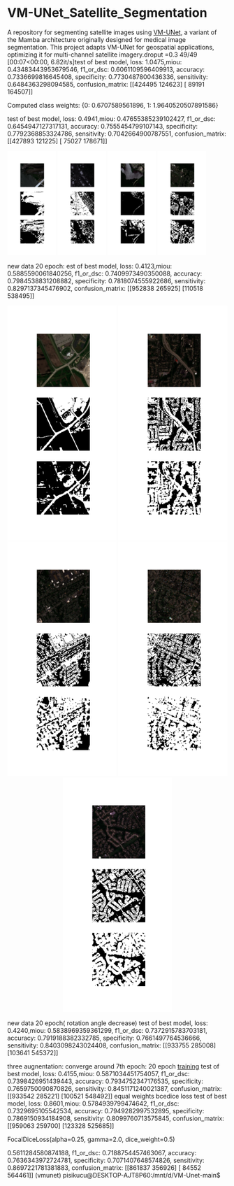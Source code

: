 # VM-UNet_Satellite_Segmentation
A repository for segmenting satellite images using [VM-UNet](https://github.com/JCruan519/VM-UNet), a variant of the Mamba architecture originally designed for medical image segmentation. This project adapts VM-UNet for geospatial applications, optimizing it for multi-channel satellite imagery.droput =0.3
 49/49 [00:07<00:00,  6.82it/s]test of best model, loss: 1.0475,miou: 0.43483443953679546, f1_or_dsc: 0.6061109596409913, accuracy: 0.7336699816645408,                 specificity: 0.7730487800436336, sensitivity: 0.6484363298094585, confusion_matrix: [[424495 124623]
 [ 89191 164507]]

 Computed class weights: {0: 0.6707589561896, 1: 1.9640520507891586}

 test of best model, loss: 0.4941,miou: 0.47655385239102427, f1_or_dsc: 0.6454947127317131, accuracy: 0.7555454799107143,                 specificity: 0.7792368853324786, sensitivity: 0.7042664900787551, confusion_matrix: [[427893 121225]
 [ 75027 178671]]

 <p float="left">
  <img src="https://github.com/f-kuzey-edes-huyal/VM-UNet_Satellite_Segmentation/blob/main/images/0.png" width="22%" />
  <img src="https://github.com/f-kuzey-edes-huyal/VM-UNet_Satellite_Segmentation/blob/main/images/10.png" width="22%" />
  <img src="https://github.com/f-kuzey-edes-huyal/VM-UNet_Satellite_Segmentation/blob/main/images/20.png" width="22%" />
  <img src="https://github.com/f-kuzey-edes-huyal/VM-UNet_Satellite_Segmentation/blob/main/images/30.png" width="22%" />
</p>

new data 20 epoch:
est of best model, loss: 0.4123,miou: 0.5885590061840256, f1_or_dsc: 0.7409973490350088, accuracy: 0.7984538831208882,                 specificity: 0.7818074555922686, sensitivity: 0.8297137345476902, confusion_matrix: [[952838 265925]
 [110518 538495]]

 <p align="center">
  <img src="https://github.com/f-kuzey-edes-huyal/VM-UNet_Satellite_Segmentation/blob/main/images/newdata_20epochs/0.png" width="250" />
  <img src="https://github.com/f-kuzey-edes-huyal/VM-UNet_Satellite_Segmentation/blob/main/images/newdata_20epochs/10.png" width="250" />
  <img src="https://github.com/f-kuzey-edes-huyal/VM-UNet_Satellite_Segmentation/blob/main/images/newdata_20epochs/20.png" width="250" />
  <img src="https://github.com/f-kuzey-edes-huyal/VM-UNet_Satellite_Segmentation/blob/main/images/newdata_20epochs/30.png" width="250" />
  <img src="https://github.com/f-kuzey-edes-huyal/VM-UNet_Satellite_Segmentation/blob/main/images/newdata_20epochs/40.png" width="250" />
  <!-- Add more images here up to image50.png -->
</p>

new data 20 epoch( rotation angle decrease)
test of best model, loss: 0.4240,miou: 0.5838969359361299, f1_or_dsc: 0.7372915783703181, accuracy: 0.7919188382332785,                 specificity: 0.7661497764536666, sensitivity: 0.8403098243024408,  confusion_matrix: [[933755 285008]
 [103641 545372]]

three augnentation: converge around 7th epoch: 20 epoch [training](https://github.com/f-kuzey-edes-huyal/VM-UNet_Satellite_Segmentation/blob/main/config_setting_new.py)
test of best model, loss: 0.4155,miou: 0.5871034451754057, f1_or_dsc: 0.7398426951439443, accuracy: 0.7934752347176535,                 specificity: 0.7659750090870826, sensitivity: 0.8451171240021387, confusion_matrix: [[933542 285221]
 [100521 548492]]
equal weights bcedice loss 
test of best model, loss: 0.8601,miou: 0.5784939799474642, f1_or_dsc: 0.7329695105542534, accuracy: 0.7949282997532895,                 specificity: 0.7869150934184908, sensitivity: 0.8099760713575845, confusion_matrix: [[959063 259700]
 [123328 525685]]

 FocalDiceLoss(alpha=0.25, gamma=2.0, dice_weight=0.5)

  0.5611284580874188, f1_or_dsc: 0.7188754457463067, accuracy: 0.7636343972724781,                 specificity: 0.7071407648574826, sensitivity: 0.8697221781381883, confusion_matrix: [[861837 356926]
 [ 84552 564461]]
(vmunet) pisikucu@DESKTOP-AJT8P60:/mnt/d/VM-Unet-main$

 
